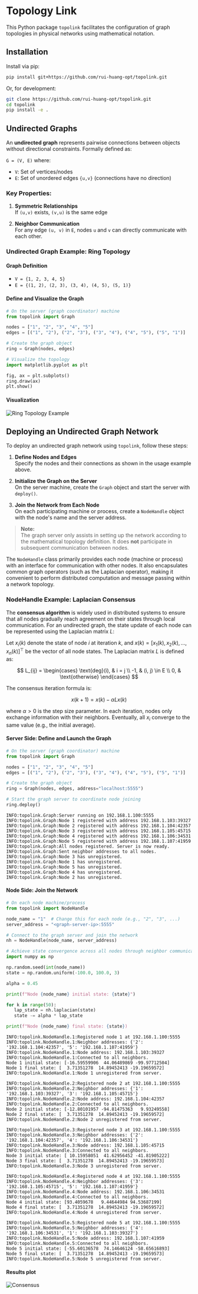 # Topology Link
This Python package `topolink` facilitates the configuration of graph topologies in physical networks using mathematical notation.

## Installation
Install via pip:

```bash
pip install git+https://github.com/rui-huang-opt/topolink.git
```

Or, for development:

```bash
git clone https://github.com/rui-huang-opt/topolink.git
cd topolink
pip install -e .
```

## Undirected Graphs
An **undirected graph** represents pairwise connections between objects without directional constraints. Formally defined as:

`G = (V, E)` where:  
- `V`: Set of vertices/nodes  
- `E`: Set of unordered edges `{u,v}` (connections have no direction)

### Key Properties:
1. **Symmetric Relationships**  
   If `(u,v)` exists, `(v,u)` is the same edge

2. **Neighbor Communication**  
   For any edge `(u, v)` in `E`, nodes `u` and `v` can directly communicate with each other.

### Undirected Graph Example: Ring Topology

#### **Graph Definition**
- `V = {1, 2, 3, 4, 5}`
- `E = {(1, 2), (2, 3), (3, 4), (4, 5), (5, 1)}`

#### **Define and Visualize the Graph**

```python
# On the server (graph coordinator) machine
from topolink import Graph

nodes = ["1", "2", "3", "4", "5"]
edges = [("1", "2"), ("2", "3"), ("3", "4"), ("4", "5"), ("5", "1")]

# Create the graph object
ring = Graph(nodes, edges)

# Visualize the topology
import matplotlib.pyplot as plt

fig, ax = plt.subplots()
ring.draw(ax)
plt.show()
```

#### **Visualization**

![Ring Topology Example](docs/images/ring_topology.png)

## Deploying an Undirected Graph Network

To deploy an undirected graph network using `topolink`, follow these steps:

1. **Define Nodes and Edges**  
   Specify the nodes and their connections as shown in the usage example above.

2. **Initialize the Graph on the Server**  
   On the server machine, create the `Graph` object and start the server with `deploy()`.

3. **Join the Network from Each Node**  
   On each participating machine or process, create a `NodeHandle` object with the node's name and the server address.

> **Note:**  
> The graph server only assists in setting up the network according to the mathematical topology definition.
It does **not** participate in subsequent communication between nodes.

The `NodeHandle` class primarily provides each node (machine or process) with an interface for communication with other nodes.
It also encapsulates common graph operators (such as the Laplacian operator), making it convenient to perform distributed computation and message passing within a network topology.

### NodeHandle Example: Laplacian Consensus

The **consensus algorithm** is widely used in distributed systems to ensure that all nodes gradually reach agreement on their states through local communication. For an undirected graph, the state update of each node can be represented using the Laplacian matrix $L$:

Let $x_i(k)$ denote the state of node $i$ at iteration $k$, and $x(k) = [x_1(k), x_2(k), \dots, x_n(k)]^\top$ be the vector of all node states. The Laplacian matrix $L$ is defined as:

$$
L_{ij} = 
\begin{cases}
\text{deg}(i), & i = j \\
-1, & (i, j) \in E \\
0, & \text{otherwise}
\end{cases}
$$

The consensus iteration formula is:

$$
x(k+1) = x(k) - \alpha L x(k)
$$

where $\alpha > 0$ is the step size parameter. In each iteration, nodes only exchange information with their neighbors. Eventually, all $x_i$ converge to the same value (e.g., the initial average).

#### **Server Side: Define and Launch the Graph**

```python
# On the server (graph coordinator) machine
from topolink import Graph

nodes = ["1", "2", "3", "4", "5"]
edges = [("1", "2"), ("2", "3"), ("3", "4"), ("4", "5"), ("5", "1")]

# Create the graph object
ring = Graph(nodes, edges, address="localhost:5555")

# Start the graph server to coordinate node joining
ring.deploy()
```

```
INFO:topolink.Graph:Server running on 192.168.1.100:5555
INFO:topolink.Graph:Node 1 registered with address 192.168.1.103:39327
INFO:topolink.Graph:Node 2 registered with address 192.168.1.104:42357
INFO:topolink.Graph:Node 3 registered with address 192.168.1.105:45715
INFO:topolink.Graph:Node 4 registered with address 192.168.1.106:34531
INFO:topolink.Graph:Node 5 registered with address 192.168.1.107:41959
INFO:topolink.Graph:All nodes registered. Server is now ready.
INFO:topolink.Graph:Sent neighbor addresses to all nodes.
INFO:topolink.Graph:Node 3 has unregistered.
INFO:topolink.Graph:Node 1 has unregistered.
INFO:topolink.Graph:Node 5 has unregistered.
INFO:topolink.Graph:Node 4 has unregistered.
INFO:topolink.Graph:Node 2 has unregistered.
```

#### **Node Side: Join the Network**

```python
# On each node machine/process
from topolink import NodeHandle

node_name = "1"  # Change this for each node (e.g., "2", "3", ...)
server_address = "<graph-server-ip>:5555"

# Connect to the graph server and join the network
nh = NodeHandle(node_name, server_address)

# Achieve state convergence across all nodes through neighbor communication
import numpy as np

np.random.seed(int(node_name))
state = np.random.uniform(-100.0, 100.0, 3)

alpha = 0.45

print(f"Node {node_name} initial state: {state}")

for k in range(50):
   lap_state = nh.laplacian(state)
   state -= alpha * lap_state

print(f"Node {node_name} final state: {state})
```

```
INFO:topolink.NodeHandle.1:Registered node 1 at 192.168.1.100:5555
INFO:topolink.NodeHandle.1:Neighbor addresses: {'2': '192.168.1.104:42357', '5': '192.168.1.107:41959'}
INFO:topolink.NodeHandle.1:Node address: 192.168.1.103:39327
INFO:topolink.NodeHandle.1:Connected to all neighbors.
Node 1 initial state: [-16.59559906  44.06489869 -99.97712504]
Node 1 final state: [  3.71351278  14.89452413 -19.19659572]
INFO:topolink.NodeHandle.1:Node 1 unregistered from server.
```

```
INFO:topolink.NodeHandle.2:Registered node 2 at 192.168.1.100:5555
INFO:topolink.NodeHandle.2:Neighbor addresses: {'1': '192.168.1.103:39327', '3': '192.168.1.105:45715'}
INFO:topolink.NodeHandle.2:Node address: 192.168.1.104:42357
INFO:topolink.NodeHandle.2:Connected to all neighbors.
Node 2 initial state: [-12.80101957 -94.81475363   9.93249558]
Node 2 final state: [  3.71351278  14.89452413 -19.19659572]
INFO:topolink.NodeHandle.2:Node 2 unregistered from server.
```

```
INFO:topolink.NodeHandle.3:Registered node 3 at 192.168.1.100:5555
INFO:topolink.NodeHandle.3:Neighbor addresses: {'2': '192.168.1.104:42357', '4': '192.168.1.106:34531'}
INFO:topolink.NodeHandle.3:Node address: 192.168.1.105:45715
INFO:topolink.NodeHandle.3:Connected to all neighbors.
Node 3 initial state: [ 10.15958051  41.62956452 -41.81905222]
Node 3 final state: [  3.71351278  14.89452413 -19.19659573]
INFO:topolink.NodeHandle.3:Node 3 unregistered from server.
```

```
INFO:topolink.NodeHandle.4:Registered node 4 at 192.168.1.100:5555
INFO:topolink.NodeHandle.4:Neighbor addresses: {'3': '192.168.1.105:45715', '5': '192.168.1.107:41959'}
INFO:topolink.NodeHandle.4:Node address: 192.168.1.106:34531
INFO:topolink.NodeHandle.4:Connected to all neighbors.
Node 4 initial state: [93.4059678   9.44644984 94.53687199]
Node 4 final state: [  3.71351278  14.89452413 -19.19659572]
INFO:topolink.NodeHandle.4:Node 4 unregistered from server.
```

```
INFO:topolink.NodeHandle.5:Registered node 5 at 192.168.1.100:5555
INFO:topolink.NodeHandle.5:Neighbor addresses: {'4': '192.168.1.106:34531', '1': '192.168.1.103:39327'}
INFO:topolink.NodeHandle.5:Node address: 192.168.1.107:41959
INFO:topolink.NodeHandle.5:Connected to all neighbors.
Node 5 initial state: [-55.60136578  74.14646124 -58.65616893]
Node 5 final state: [  3.71351278  14.89452413 -19.19659573]
INFO:topolink.NodeHandle.5:Node 5 unregistered from server.
```

#### **Results plot**
![Consensus](docs/images/consensus.png)